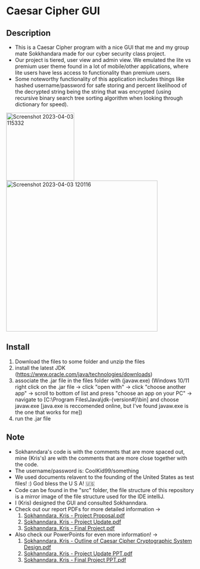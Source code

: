 # Caesar Cipher GUI
## Description
- This is a Caesar Cipher program with a nice GUI that me and my group mate Sokkhandara made for our cyber security class project.
- Our project is tiered, user view and admin view. We emulated the lite vs premium user theme found in a lot of mobile/other applications, where lite users have less access to functionality than premium users.
- Some noteworthy functionality of this application includes things like hashed username/password for safe storing and percent likelihood of the decrypted string being the string that was encrypted (using recursive binary search tree sorting algorithm when looking through dictionary for speed).

<img width="182" alt="Screenshot 2023-04-03 115332" src="https://user-images.githubusercontent.com/44722635/229576376-8adf4931-b553-4b20-b65f-d97b0cdac18a.png">
<img width="405" alt="Screenshot 2023-04-03 120116" src="https://user-images.githubusercontent.com/44722635/229578036-5b8cddb0-3602-40bd-9b50-e343c934cc98.png">

## Install
1. Download the files to some folder and unzip the files
2. install the latest JDK (https://www.oracle.com/java/technologies/downloads)
3. associate the .jar file in the files folder with (javaw.exe) (Windows 10/11 right click on the .jar file -> click "open with" -> click "choose another app" -> scroll to bottom of list and press "choose an app on your PC" -> navigate to [C:\Program Files\Java\jdk-{version#}\bin] and choose javaw.exe [java.exe is reccomended online, but I've found javaw.exe is the one that works for me])
4. run the .jar file

## Note
- Sokhanndara's code is with the comments that are more spaced out, mine (Kris's) are with the comments that are more close together with the code.
- The username/password is: CoolKid99/something
- We used documents relavent to the founding of the United States as test files! :) God bless the U S A! 🇺🇸
- Code can be found in the "src" folder, the file structure of this repository is a mirror image of the file structure used for the IDE intelliJ. 
- I (Kris) designed the GUI and consulted Sokhanndara.
- Check out our report PDFs for more detailed information -> 
  1. [Sokhanndara, Kris - Project Proposal.pdf](https://github.com/krish7201/CS-466-02-Final-Project-Caesar-Cipher-GUI/files/11131998/Sokhanndara.Kris.-.Project.Proposal.pdf)
  2. [Sokhanndara, Kris - Project Update.pdf](https://github.com/krish7201/CS-466-02-Final-Project-Caesar-Cipher-GUI/files/11132000/Sokhanndara.Kris.-.Project.Update.pdf)
  3. [Sokhanndara, Kris - Final Project.pdf](https://github.com/krish7201/CS-466-02-Final-Project-Caesar-Cipher-GUI/files/11132001/Sokhanndara.Kris.-.Final.Project.pdf)
- Also check our PowerPoints for even more information! ->
  1. [Sokhanndara, Kris - Outline of Caesar Cipher Cryptographic System Design.pdf](https://github.com/krish7201/CS-466-02-Final-Project-Caesar-Cipher-GUI/files/11132242/Sokhanndara.Kris.-.Outline.of.Caesar.Cipher.Cryptographic.System.Design.pdf)
  2. [Sokhanndara, Kris - Project Update PPT.pdf](https://github.com/krish7201/CS-466-02-Final-Project-Caesar-Cipher-GUI/files/11132234/Sokhanndara.Kris.-.Project.Update.PPT.pdf)
  3. [Sokhanndara, Kris - Final Project PPT.pdf](https://github.com/krish7201/CS-466-02-Final-Project-Caesar-Cipher-GUI/files/11132250/Sokhanndara.Kris.-.Final.Project.PPT.pdf)
